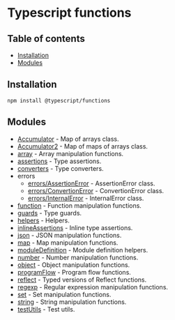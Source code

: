 # Typescript functions

## Table of contents

- [Installation](#installation)
- [Modules](#modules)

## <a name="installation"></a>Installation

    npm install @typescript/functions

## <a name="modules"></a>Modules

- [Accumulator](https://ilyub.github.io/typescript-functions/modules/Accumulator.html) - Map of arrays class.
- [Accumulator2](https://ilyub.github.io/typescript-functions/modules/Accumulator2.html) - Map of maps of arrays class.
- [array](https://ilyub.github.io/typescript-functions/modules/array.html) - Array manipulation functions.
- [assertions](https://ilyub.github.io/typescript-functions/modules/assertions.html) - Type assertions.
- [converters](https://ilyub.github.io/typescript-functions/modules/converters.html) - Type converters.
- errors
  - [errors/AssertionError](https://ilyub.github.io/typescript-functions/modules/errors_AssertionError.html) - AssertionError class.
  - [errors/ConvertionError](https://ilyub.github.io/typescript-functions/modules/errors_ConversionError.html) - ConvertionError class.
  - [errors/InternalError](https://ilyub.github.io/typescript-functions/modules/errors_InternalError.html) - InternalError class.
- [function](https://ilyub.github.io/typescript-functions/modules/function.html) - Function manipulation functions.
- [guards](https://ilyub.github.io/typescript-functions/modules/guards.html) - Type guards.
- [helpers](https://ilyub.github.io/typescript-functions/modules/helpers.html) - Helpers.
- [inlineAssertions](https://ilyub.github.io/typescript-functions/modules/inlineAssertions.html) - Inline type assertions.
- [json](https://ilyub.github.io/typescript-functions/modules/json.html) - JSON manipulation functions.
- [map](https://ilyub.github.io/typescript-functions/modules/map.html) - Map manipulation functions.
- [moduleDefinition](https://ilyub.github.io/typescript-functions/modules/moduleDefinition.html) - Module definition helpers.
- [number](https://ilyub.github.io/typescript-functions/modules/number.html) - Number manipulation functions.
- [object](https://ilyub.github.io/typescript-functions/modules/object.html) - Object manipulation functions.
- [programFlow](https://ilyub.github.io/typescript-functions/modules/programFlow.html) - Program flow functions.
- [reflect](https://ilyub.github.io/typescript-functions/modules/reflect.html) - Typed versions of Reflect functions.
- [regexp](https://ilyub.github.io/typescript-functions/modules/regexp.html) - Regular expression manipulation functions.
- [set](https://ilyub.github.io/typescript-functions/modules/set.html) - Set manipulation functions.
- [string](https://ilyub.github.io/typescript-functions/modules/string.html) - String manipulation functions.
- [testUtils](https://ilyub.github.io/typescript-functions/modules/testUtils.html) - Test utils.
